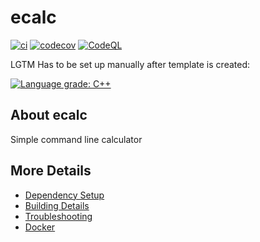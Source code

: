 # ecalc

[![ci](https://github.com/emregozek/ecalc/actions/workflows/ci.yml/badge.svg)](https://github.com/emregozek/ecalc/actions/workflows/ci.yml)
[![codecov](https://codecov.io/gh/emregozek/ecalc/branch/main/graph/badge.svg)](https://codecov.io/gh/emregozek/ecalc)
[![CodeQL](https://github.com/emregozek/ecalc/actions/workflows/codeql-analysis.yml/badge.svg)](https://github.com/emregozek/ecalc/actions/workflows/codeql-analysis.yml)

LGTM Has to be set up manually after template is created:

[![Language grade: C++](https://img.shields.io/lgtm/grade/cpp/github/emregozek/ecalc)](https://lgtm.com/projects/g/emregozek/ecalc/context:cpp)

## About ecalc
Simple command line calculator


## More Details

 * [Dependency Setup](README_dependencies.md)
 * [Building Details](README_building.md)
 * [Troubleshooting](README_troubleshooting.md)
 * [Docker](README_docker.md)

